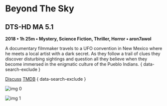 # Beyond The Sky

## DTS-HD MA 5.1

**2018 • 1h 25m • Mystery, Science Fiction, Thriller, Horror • aron7awol**

A documentary filmmaker travels to a UFO convention in New Mexico where he meets a local artist with a dark secret. As they follow a trail of clues they discover disturbing sightings and question all they believe when they become immersed in the enigmatic culture of the Pueblo Indians.
{ data-search-exclude }

[Discuss](https://www.avsforum.com/threads/bass-eq-for-filtered-movies.2995212/post-57157722)  [TMDB](https://www.themoviedb.org/movie/478528)
{ data-search-exclude }

![img 0](https://i.imgur.com/cuNxsoe.jpg)

![img 1](https://i.imgur.com/EcvxoBh.jpg)

